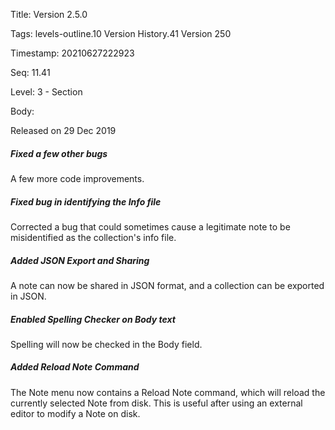 Title:  Version 2.5.0

Tags:   levels-outline.10 Version History.41 Version 250

Timestamp: 20210627222923

Seq:    11.41

Level:  3 - Section

Body: 

Released on 29 Dec 2019
 
##### Fixed a few other bugs

A few more code improvements. 

 
##### Fixed bug in identifying the Info file

Corrected a bug that could sometimes cause a legitimate note to be misidentified as the collection's info file. 

 
##### Added JSON Export and Sharing

A note can now be shared in JSON format, and a collection can be exported in JSON. 

 
##### Enabled Spelling Checker on Body text

Spelling will now be checked in the Body field. 

 
##### Added Reload Note Command

The Note menu now contains a Reload Note command, which will reload the currently selected Note from disk. This is useful after using an external editor to modify a Note on disk.
